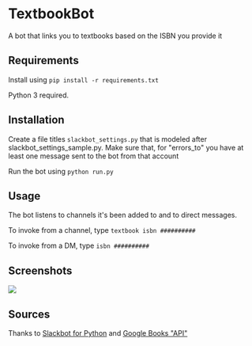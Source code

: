 # TextbookBot

A bot that links you to textbooks based on the ISBN you provide it

## Requirements

Install using `pip install -r requirements.txt`

Python 3 required.

## Installation

Create a file titles `slackbot_settings.py` that is modeled after slackbot_settings_sample.py. Make sure that, for "errors_to" you have at least one message sent to the bot from that account 

Run the bot using `python run.py`
## Usage

The bot listens to channels it's been added to and to direct messages.

To invoke from a channel, type `textbook isbn ##########`

To invoke from a DM, type `isbn ##########`

## Screenshots

<img src="https://i.imgur.com/f2Aco0o.png">

## Sources

Thanks to [Slackbot for Python](https://github.com/lins05/slackbot/issues) and [Google Books "API"](https://github.com/hoffmann/googlebooks)
